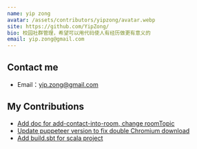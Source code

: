 ```yaml
---
name: yip zong
avatar: /assets/contributors/yipzong/avatar.webp
site: https://github.com/YipZong/
bio: 校园社群管理，希望可以用代码使人有经历做更有意义的
email: yip.zong@gmail.com
---
```


## Contact me

- Email：<yip.zong@gmail.com>

## My Contributions

- [Add doc for add-contact-into-room, change roomTopic](<https://github.com/wechaty/wechaty.js.org/pull/1143>)
- [Update puppeteer version to fix double Chromium download](<https://github.com/wechaty/wechaty-puppet-wechat/pull/145>)
- [Add build.sbt for scala project](<https://github.com/wechaty/scala-wechaty-getting-started/pull/2>)
